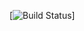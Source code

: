 [![Build Status](https://harrison-tom.vsrm.visualstudio.com/_apis/public/Release/badge/5fa1a5c2-455f-4c39-b5a1-bdbf2d139a48/1/1)]
